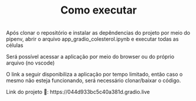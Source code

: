<h1 align="center"> Como executar </h1>

<p>
<br/> Após clonar o repositório e instalar as depêndencias do projeto por meio do pipenv, abrir o arquivo app_gradio_colesterol.ipynb e executar todas as células<br/>
</p>

<p>
Será possível acessar a aplicação por meio do browser ou do próprio arquivo (no vscode)
</p>

<p>
O link a seguir disponibiliza a aplicação por tempo limitado, então caso o mesmo não esteja funcionando, será necessário clonar/baixar o código.
</p>
Link do projeto 🔗: https://044d933bc5c40a381d.gradio.live

